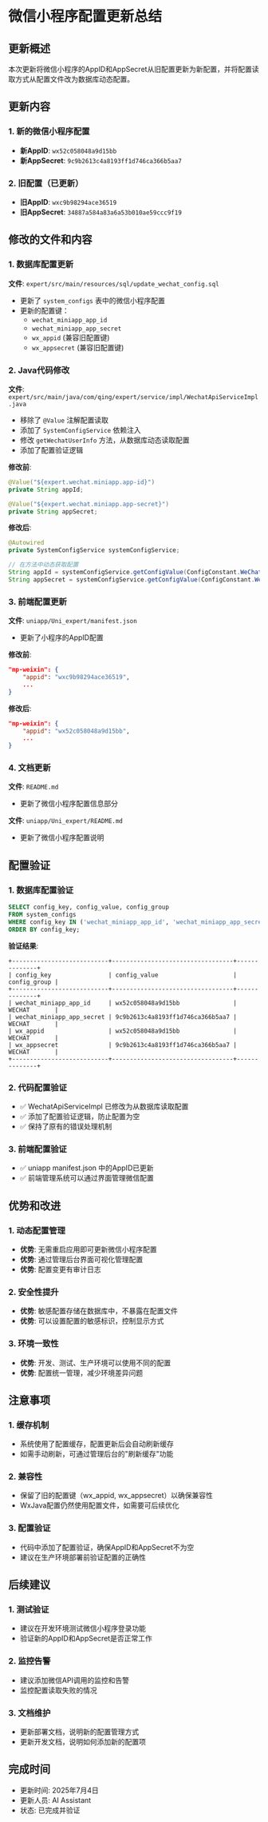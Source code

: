 # 微信小程序配置更新总结

## 更新概述

本次更新将微信小程序的AppID和AppSecret从旧配置更新为新配置，并将配置读取方式从配置文件改为数据库动态配置。

## 更新内容

### 1. 新的微信小程序配置
- **新AppID**: `wx52c058048a9d15bb`
- **新AppSecret**: `9c9b2613c4a8193ff1d746ca366b5aa7`

### 2. 旧配置（已更新）
- **旧AppID**: `wxc9b98294ace36519`
- **旧AppSecret**: `34887a584a83a6a53b010ae59ccc9f19`

## 修改的文件和内容

### 1. 数据库配置更新
**文件**: `expert/src/main/resources/sql/update_wechat_config.sql`
- 更新了 `system_configs` 表中的微信小程序配置
- 更新的配置键：
  - `wechat_miniapp_app_id`
  - `wechat_miniapp_app_secret`
  - `wx_appid` (兼容旧配置键)
  - `wx_appsecret` (兼容旧配置键)

### 2. Java代码修改
**文件**: `expert/src/main/java/com/qing/expert/service/impl/WechatApiServiceImpl.java`
- 移除了 `@Value` 注解配置读取
- 添加了 `SystemConfigService` 依赖注入
- 修改 `getWechatUserInfo` 方法，从数据库动态读取配置
- 添加了配置验证逻辑

**修改前**:
```java
@Value("${expert.wechat.miniapp.app-id}")
private String appId;

@Value("${expert.wechat.miniapp.app-secret}")
private String appSecret;
```

**修改后**:
```java
@Autowired
private SystemConfigService systemConfigService;

// 在方法中动态获取配置
String appId = systemConfigService.getConfigValue(ConfigConstant.WeChat.MINIAPP_APP_ID);
String appSecret = systemConfigService.getConfigValue(ConfigConstant.WeChat.MINIAPP_APP_SECRET);
```

### 3. 前端配置更新
**文件**: `uniapp/Uni_expert/manifest.json`
- 更新了小程序的AppID配置

**修改前**:
```json
"mp-weixin": {
    "appid": "wxc9b98294ace36519",
    ...
}
```

**修改后**:
```json
"mp-weixin": {
    "appid": "wx52c058048a9d15bb",
    ...
}
```

### 4. 文档更新
**文件**: `README.md`
- 更新了微信小程序配置信息部分

**文件**: `uniapp/Uni_expert/README.md`
- 更新了微信小程序配置说明

## 配置验证

### 1. 数据库配置验证
```sql
SELECT config_key, config_value, config_group 
FROM system_configs 
WHERE config_key IN ('wechat_miniapp_app_id', 'wechat_miniapp_app_secret', 'wx_appid', 'wx_appsecret') 
ORDER BY config_key;
```

**验证结果**:
```
+---------------------------+----------------------------------+--------------+
| config_key                | config_value                     | config_group |
+---------------------------+----------------------------------+--------------+
| wechat_miniapp_app_id     | wx52c058048a9d15bb               | WECHAT       |
| wechat_miniapp_app_secret | 9c9b2613c4a8193ff1d746ca366b5aa7 | WECHAT       |
| wx_appid                  | wx52c058048a9d15bb               | WECHAT       |
| wx_appsecret              | 9c9b2613c4a8193ff1d746ca366b5aa7 | WECHAT       |
+---------------------------+----------------------------------+--------------+
```

### 2. 代码配置验证
- ✅ WechatApiServiceImpl 已修改为从数据库读取配置
- ✅ 添加了配置验证逻辑，防止配置为空
- ✅ 保持了原有的错误处理机制

### 3. 前端配置验证
- ✅ uniapp manifest.json 中的AppID已更新
- ✅ 前端管理系统可以通过界面管理微信配置

## 优势和改进

### 1. 动态配置管理
- **优势**: 无需重启应用即可更新微信小程序配置
- **优势**: 通过管理后台界面可视化管理配置
- **优势**: 配置变更有审计日志

### 2. 安全性提升
- **优势**: 敏感配置存储在数据库中，不暴露在配置文件
- **优势**: 可以设置配置的敏感标识，控制显示方式

### 3. 环境一致性
- **优势**: 开发、测试、生产环境可以使用不同的配置
- **优势**: 配置统一管理，减少环境差异问题

## 注意事项

### 1. 缓存机制
- 系统使用了配置缓存，配置更新后会自动刷新缓存
- 如需手动刷新，可通过管理后台的"刷新缓存"功能

### 2. 兼容性
- 保留了旧的配置键（wx_appid, wx_appsecret）以确保兼容性
- WxJava配置仍然使用配置文件，如需要可后续优化

### 3. 配置验证
- 代码中添加了配置验证，确保AppID和AppSecret不为空
- 建议在生产环境部署前验证配置的正确性

## 后续建议

### 1. 测试验证
- 建议在开发环境测试微信小程序登录功能
- 验证新的AppID和AppSecret是否正常工作

### 2. 监控告警
- 建议添加微信API调用的监控和告警
- 监控配置读取失败的情况

### 3. 文档维护
- 更新部署文档，说明新的配置管理方式
- 更新开发文档，说明如何添加新的配置项

## 完成时间
- 更新时间: 2025年7月4日
- 更新人员: AI Assistant
- 状态: 已完成并验证
